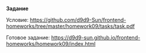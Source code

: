 **Задание**

Условие: https://github.com/d9d9-Sun/frontend-homeworks/tree/master/homework09/tasks/task.pdf

Готовое задание: https://d9d9-sun.github.io/frontend-homeworks/homework09/index.html